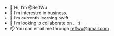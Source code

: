 - 👋 Hi, I’m @ReffWu
- 👀 I’m interested in business.
- 🌱 I’m currently learning swift.
- 💞️ I’m looking to collaborate on ... :(
- 📫 You can email me through reffwu@gmail.com

<!---
ReffWu/ReffWu is a ✨ special ✨ repository because its `README.md` (this file) appears on your GitHub profile.
You can click the Preview link to take a look at your changes.
--->
